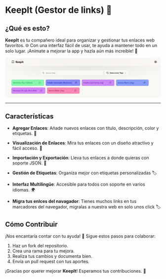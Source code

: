 # KeepIt (Gestor de links) 🚀

## ¿Qué es esto?

**KeepIt** es tu compañero ideal para organizar y gestionar tus enlaces web favoritos. 🌐 Con una interfaz fácil de usar, te ayuda a mantener todo en un solo lugar. ¡Anímate a mejorar la app y hazla aún más increíble! 💪

![Preview de la web](/public/img_readme.png)

---

## Características

- **Agregar Enlaces**: Añade nuevos enlaces con título, descripción, color y etiquetas. 📌

- **Visualización de Enlaces**: Mira tus enlaces con un diseño atractivo y fácil acceso. 👀

- **Importación y Exportación**: Lleva tus enlaces a donde quieras con soporte JSON. 🔄

- **Gestión de Etiquetas**: Organiza mejor con etiquetas personalizadas 🏷️

- **Interfaz Multilingüe**: Accesible para todos con soporte en varios idiomas. 🌍

- **Migra tus enlces del navagador**: Tienes muchos links en tus marcadores del navegador, migralas a nuestra web en solo unos click 🏷️

## Cómo Contribuir

¡Nos encantaría contar con tu ayuda! 🤝 Sigue estos pasos para colaborar:

1. Haz un fork del repositorio.
2. Crea una rama para tu mejora.
3. Realiza tus cambios y documenta bien.
4. Envía un pull request con tus aportes.

¡Gracias por querer mejorar **KeepIt**! Esperamos tus contribuciones. 🙌